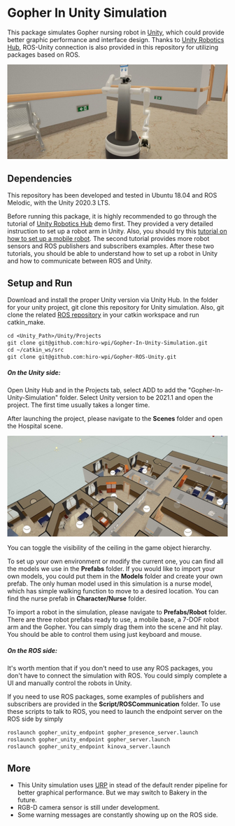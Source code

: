 # Gopher In Unity Simulation
This package simulates Gopher nursing robot in [Unity](https://unity.com/), which could provide better graphic performance and interface design. Thanks to [Unity Robotics Hub](https://github.com/Unity-Technologies/Unity-Robotics-Hub), ROS-Unity connection is also provided in this repository for utilizing packages based on ROS.

![image](Demo/Gopher_in_Unity.jpg)

## Dependencies
This repository has been developed and tested in Ubuntu 18.04 and ROS Melodic, with the Unity 2020.3 LTS.

Before running this package, it is highly recommended to go through the tutorial of [Unity Robotics Hub](https://github.com/Unity-Technologies/Unity-Robotics-Hub) demo first. They provided a very detailed instruction to set up a robot arm in Unity. Also, you should try this [tutorial on how to set up a mobile robot](https://github.com/ZhuoyunZhong/Mobile-Robot-Demo-with-Unity-ROS). The second tutorial provides more robot sensors and ROS publishers and subscribers examples. After these two tutorials, you should be able to understand how to set up a robot in Unity and how to communicate between ROS and Unity.

## Setup and Run

Download and install the proper Unity version via Unity Hub. In the folder for your unity project, git clone this repository for Unity simulation. Also, git clone the related [ROS repository](https://github.com/hiro-wpi/Gopher-ROS-Unity) in your catkin workspace and run catkin_make.

```
cd <Unity_Path>/Unity/Projects
git clone git@github.com:hiro-wpi/Gopher-In-Unity-Simulation.git
cd ~/catkin_ws/src
git clone git@github.com:hiro-wpi/Gopher-ROS-Unity.git
```

##### On the Unity side:

Open Unity Hub and in the Projects tab, select ADD to add the "Gopher-In-Unity-Simulation" folder. Select Unity version to be 2021.1 and open the project. The first time usually takes a longer time.

After launching the project, please navigate to the **Scenes** folder and open the Hospital scene.

![image](Demo/hospital.jpg)

You can toggle the visibility of the ceiling in the game object hierarchy. 

To set up your own environment or modify the current one, you can find all the models we use in the **Prefabs** folder. If you would like to import your own models, you could put them in the **Models** folder and create your own prefab. The only human model used in this simulation is a nurse model, which has simple walking function to move to a desired location. You can find the nurse prefab in **Character/Nurse** folder.

To import a robot in the simulation, please navigate to **Prefabs/Robot** folder. There are three robot prefabs ready to use, a mobile base, a 7-DOF robot arm and the Gopher. You can simply drag them into the scene and hit play. You should be able to control them using just keyboard and mouse.

##### On the ROS side:

It's worth mention that if you don't need to use any ROS packages, you don't have to connect the simulation with ROS. You could simply complete a UI and manually control the robots in Unity. 

If you need to use ROS packages, some examples of publishers and subscribers are provided in the **Script/ROSCommunication** folder. To use these scripts to talk to ROS, you need to launch the endpoint server on the ROS side by simply

```
roslaunch gopher_unity_endpoint gopher_presence_server.launch
roslaunch gopher_unity_endpoint gopher_server.launch
roslaunch gopher_unity_endpoint kinova_server.launch
```

## More

- This Unity simulation uses [URP](https://docs.unity3d.com/Packages/com.unity.render-pipelines.universal@13.0/manual/index.html) in stead of the default render pipeline for better graphical performance. But we may switch to Bakery in the future.
- RGB-D camera sensor is still under development.
- Some warning messages are constantly showing up on the ROS side.
